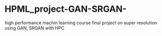 # HPML_project-GAN-SRGAN-
high performance machin learning course final project on super resolution using GAN, SRGAN with HPC
